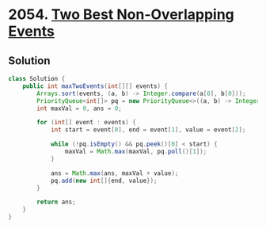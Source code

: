 # 2054. [Two Best Non-Overlapping Events](https://leetcode.com/problems/two-best-non-overlapping-events/description/?envType=daily-question&envId=2024-12-08)

## Solution

```java
class Solution {
    public int maxTwoEvents(int[][] events) {
        Arrays.sort(events, (a, b) -> Integer.compare(a[0], b[0]));
        PriorityQueue<int[]> pq = new PriorityQueue<>((a, b) -> Integer.compare(a[0], b[0]));
        int maxVal = 0, ans = 0;

        for (int[] event : events) {
            int start = event[0], end = event[1], value = event[2];

            while (!pq.isEmpty() && pq.peek()[0] < start) {
                maxVal = Math.max(maxVal, pq.poll()[1]);
            }

            ans = Math.max(ans, maxVal + value);
            pq.add(new int[]{end, value});
        }

        return ans;
    }
}
```
